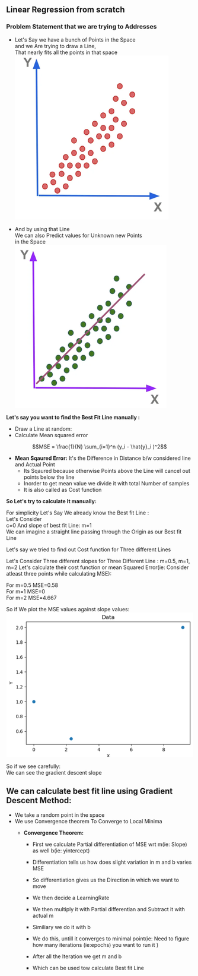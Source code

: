 ## Linear Regression from scratch

### Problem Statement that we are trying to Addresses

- Let's Say we have a bunch of Points in the Space  
and we Are trying to draw a Line,  
That nearly fits all the points in that space 
![](assets/points_in_space.png)

- And by using that Line  
We can also Predict values for Unknown new Points  
in the Space  
![](assets/linearregression.png)



**Let's say you want to find the Best Fit Line manually :**

- Draw a Line at random:
- Calculate Mean squared error

$$MSE = \frac{1}{N} \sum_{i=1}^n (y_i - \hat{y}_i )^2$$


- **Mean Sqaured Error:** It's the Difference in Distance b/w considered line and Actual Point
    - Its Sqaured because otherwise Points above the Line will cancel out points below the line
    - Inorder to get mean value we divide it with total Number of samples
    - It is also called as Cost function


**So Let's try to calculate It manually:**

For simplicity Let's Say We already know the Best fit Line :  
 Let's Consider  
    c=0
And slope of best fit Line: m=1  
We can imagine a straight line passing through the Origin as our Best fit Line


Let's say we tried to find out Cost function for Three different Lines  

Let's Consider Three different slopes for Three Different Line :
    m=0.5, m=1, m=2
Let's calculate their cost function or mean Squared Error(ie: Consider atleast three points while calculating MSE):

For m=0.5 MSE=0.58  
For m=1   MSE=0  
For m=2   MSE=4.667  


So if We plot the MSE values against slope values:  
![](assets/costfunntionvsslope_graph_for_considered_points.png)

So if we see carefully:  
We can see the gradient descent slope  

## We can calculate best fit line using Gradient Descent Method:

- We take a random point in the space 
- We use Convergence theorem To Converge to Local Minima
    - **Convergence Theorem:**

        - First we calculate Partial differentiation of MSE wrt m(ie: Slope) as well b(ie: yintercept)
        - Differentiation tells us how does slight variation in m and b varies MSE
        - So differentiation gives us the Direction in which we want to move 
        - We then decide a LearningRate
        - We then multiply it with Partial differentian and Subtract it with actual m 
        - Similiary we do it with b
        - We do this, untill it converges to minimal point(ie: Need to figure how many iterations (ie:epochs) you want to run it )

        - After all the Iteration we get m and b  
        - Which can be used tow calculate Best fit Line 




